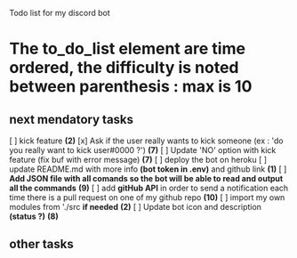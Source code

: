 Todo list for my discord bot

# The to_do_list element are time ordered, the difficulty is noted between parenthesis : max is 10

## next mendatory tasks
[ ] kick feature __(2)__
[x] Ask if the user really wants to kick someone (ex : 'do you really want to kick user#0000 ?') __(7)__
[ ] Update 'NO' option with kick feature (fix buf with error message) __(7)__
[ ] deploy the bot on heroku
[ ] update README.md with more info **(bot token in .env)** and github link __(1)__
[ ] **Add JSON file with all comands so the bot will be able to read and output all the commands** __(9)__
[ ] add **gitHub API** in order to send a notification each time there is a pull request on one of my github repo __(10)__
[ ] import my own modules from './src __if needed__ __(2)__
[ ] Update bot icon and description **(status ?)** __(8)__

## other tasks